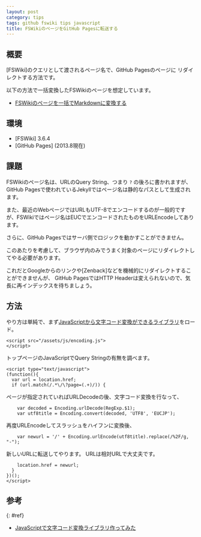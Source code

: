 ```yaml
---
layout: post
category: tips
tags: github fswiki tips javascript
title: FSWikiのページをGitHub Pagesに転送する
---
```


## 概要

[FSWiki]のクエリとして渡されるページ名で、GitHub Pagesのページに
リダイレクトする方法です。

以下の方法で一括変換したFSWikiのページを想定しています。

* [FSWikiのページを一括でMarkdownに変換する](/tips/convert-fswiki-to-markdown)

## 環境

* [FSWiki] 3.6.4
* [GitHub Pages] (2013.8現在)

## 課題

FSWikiのページ名は、URLのQuery String、つまり `?` の後ろに書かれますが、
GitHub Pagesで使われているJekyllではページ名は静的なパスとして生成されます。

また、最近のWebページではURLもUTF-8でエンコードするのが一般的ですが、FSWikiではページ名はEUCでエンコードされたものをURLEncodeしてあります。

さらに、GitHub Pagesではサーバ側でロジックを動かすことができません。

このあたりを考慮して、ブラウザ内のみでうまく対象のページにリダイレクトしてやる必要があります。

これだとGoogleからのリンクや[Zenback]などを機械的にリダイレクトすることができませんが、
GitHub PagesではHTTP Headerは変えられないので、気長に再インデックスを待ちましょう。

## 方法

やり方は単純で、まず[JavaScriptから文字コード変換ができるライブラリ](#ref)をロード。

    <script src="/assets/js/encoding.js">
    </script>

トップページのJavaScriptでQuery Stringの有無を調べます。

    <script type="text/javascript">
    (function(){
      var url = location.href;
      if (url.match(/.*\/\?page=(.+)/)) {

ページが指定されていればURLDecodeの後、文字コード変換を行なって、

        var decoded = Encoding.urlDecode(RegExp.$1);
        var utf8title = Encoding.convert(decoded, 'UTF8', 'EUCJP');

再度URLEncodeしてスラッシュをハイフンに変換後、

        var newurl = '/' + Encoding.urlEncode(utf8title).replace(/%2F/g, "-");

新しいURLに転送してやります。
URLは相対URLで大丈夫です。

        location.href = newurl;
      }
    })();
    </script>

## 参考
{: #ref}

* [JavaScriptで文字コード変換ライブラリ作ってみた](http://polygon-planet-log.blogspot.jp/2012/04/javascript.html)
